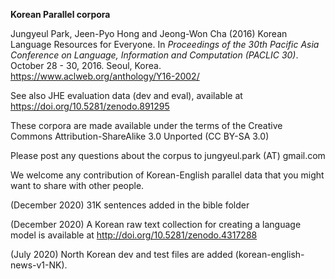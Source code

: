 **Korean Parallel corpora** 

Jungyeul Park, Jeen-Pyo Hong and  Jeong-Won Cha (2016) Korean Language Resources for Everyone. In *Proceedings of the 30th Pacific Asia Conference on Language, Information and Computation (PACLIC 30)*. October 28 - 30, 2016. Seoul, Korea. https://www.aclweb.org/anthology/Y16-2002/

See also JHE evaluation data (dev and eval), available at https://doi.org/10.5281/zenodo.891295

These corpora are made available under the terms of the Creative Commons  Attribution-ShareAlike 3.0 Unported (CC BY-SA 3.0)

Please post any questions about the corpus to jungyeul.park (AT) gmail.com

We welcome any contribution of Korean-English parallel data that you might want to share with other people. 

(December 2020) 31K sentences added in the bible folder

(December 2020) A Korean raw text collection for creating a language model is available at http://doi.org/10.5281/zenodo.4317288

(July 2020) North Korean dev and test files are added (korean-english-news-v1-NK). 
